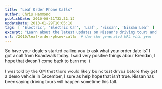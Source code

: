```yaml
---
title: "Leaf Order Phone Calls"
author: Chris Hammond
publishDate: 2010-08-21T23:22:13
updateDate: 2013-01-29T10:05:18
tags: [ 'Electric', 'Electric Car', 'Leaf', 'Nissan', 'Nissan Leaf' ]
excerpt: "Learn about the latest updates on Nissan's driving tours and the possibility of test drives for the new model from the insights shared by a dealership GM."
url: /2010/leaf-order-phone-calls  # Use the generated URL with year
---
```

So have your dealers started calling you to ask what your order date is? I got a call from Boardwalk today. I said very positive things about Brendan, I hope that doesn't come back to burn me ;)<br /> <br /> I was told by the GM that there would likely be no test drives before they get a demo vehicle in December, I sure as help hope that isn't true. Nissan has been saying driving tours will happen sometime this fall.

